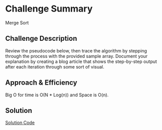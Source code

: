 # Challenge Summary
Merge Sort

## Challenge Description
Review the pseudocode below, then trace the algorithm by stepping through the process with the provided sample array. Document your explanation by creating a blog article that shows the step-by-step output after each iteration through some sort of visual.

## Approach & Efficiency
Big O for time is O(N * Log(n)) and Space is O(n).

## Solution
[Solution Code](./mergeSort.js)
